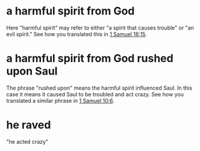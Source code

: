 # a harmful spirit from God

Here "harmful spirit" may refer to either "a spirit that causes trouble" or "an evil spirit." See how you translated this in [1 Samuel 16:15](../16/15.md).

# a harmful spirit from God rushed upon Saul

The phrase "rushed upon" means the harmful spirit influenced Saul. In this case it means it caused Saul to be troubled and act crazy. See how you translated a similar phrase in [1 Samuel 10:6](../10/06.md).

# he raved

"he acted crazy"

